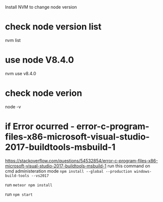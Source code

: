 Install NVM to change node version 
# check node version list
nvm list

# use node V8.4.0
nvm use v8.4.0

# check node verion
node -v


# if Error ocurred - error-c-program-files-x86-microsoft-visual-studio-2017-buildtools-msbuild-1
https://stackoverflow.com/questions/54532854/error-c-program-files-x86-microsoft-visual-studio-2017-buildtools-msbuild-1
run this command on cmd administeration mode `npm install --global --production windows-build-tools --vs2017`


run `meteor npm install`

run `npm start`

